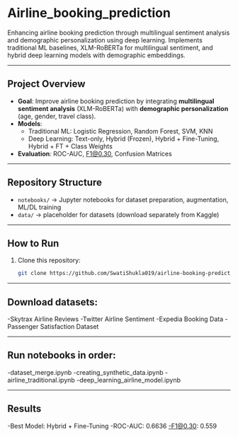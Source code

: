 # Airline_booking_prediction
Enhancing airline booking prediction through multilingual sentiment analysis and demographic personalization using deep learning. Implements traditional ML baselines, XLM-RoBERTa for multilingual sentiment, and hybrid deep learning models with demographic embeddings.

---

##  Project Overview
- **Goal**: Improve airline booking prediction by integrating **multilingual sentiment analysis** (XLM-RoBERTa) with **demographic personalization** (age, gender, travel class).
- **Models**: 
  - Traditional ML: Logistic Regression, Random Forest, SVM, KNN
  - Deep Learning: Text-only, Hybrid (Frozen), Hybrid + Fine-Tuning, Hybrid + FT + Class Weights
- **Evaluation**: ROC-AUC, F1@0.30, Confusion Matrices

---

## Repository Structure
- `notebooks/` → Jupyter notebooks for dataset preparation, augmentation, ML/DL training
- `data/` → placeholder for datasets (download separately from Kaggle)

---

##  How to Run
1. Clone this repository:
   ```bash
   git clone https://github.com/SwatiShukla019/airline-booking-prediction.git

---

## Download datasets:
-Skytrax Airline Reviews
-Twitter Airline Sentiment
-Expedia Booking Data
-Passenger Satisfaction Dataset

---

## Run notebooks in order:
-dataset_merge.ipynb
-creating_synthetic_data.ipynb
-airline_traditional.ipynb
-deep_learning_airline_model.ipynb

---

## Results
-Best Model: Hybrid + Fine-Tuning
-ROC-AUC: 0.6636
-F1@0.30: 0.559
